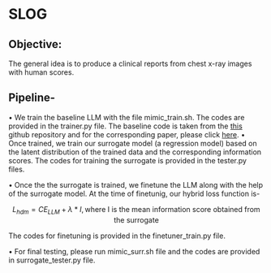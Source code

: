 # SLOG
## Objective:

The general idea is to produce a clinical reports from chest x-ray images with human scores.  
## Pipeline-

$\bullet$ We train the baseline LLM with the file mimic_train.sh. The codes are provided in the trainer.py file.
  The baseline code is taken from the [this](https://github.com/zhjohnchan/R2Gen) github repository and for the corresponding paper, please click [here](https://arxiv.org/pdf/2010.16056.pdf).
$\bullet$ Once trained, we train our surrogate model (a regression model) based on the latent distribution of the trained data and the corresponding information scores. The codes for training the surrogate is provided in the tester.py files. 

$\bullet$ Once the the surrogate is trained, we finetune the LLM along with the help of the surrogate model. At the time of finetunig, our hybrid loss function is-

$$
L_{hdm} = CE_{LLM}+\lambda*I, \text{where I is the mean information score obtained from the surrogate}
$$

The codes for finetuning is provided in the finetuner_train.py file. 

$\bullet$ For final testing, please run mimic_surr.sh file and the codes are provided in surrogate_tester.py file. 

